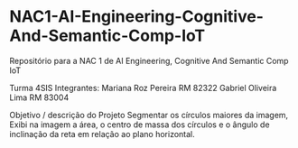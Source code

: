 # NAC1-AI-Engineering-Cognitive-And-Semantic-Comp-IoT
Repositório para a NAC 1 de AI Engineering, Cognitive And Semantic Comp IoT

Turma 4SIS
Integrantes: 
Mariana Roz Pereira RM 82322
Gabriel Oliveira Lima RM 83004

Objetivo / descrição do Projeto
Segmentar os círculos maiores da imagem, Exibi na imagem a área, o centro de massa dos círculos e o ângulo de inclinação da reta em relação ao plano horizontal.

